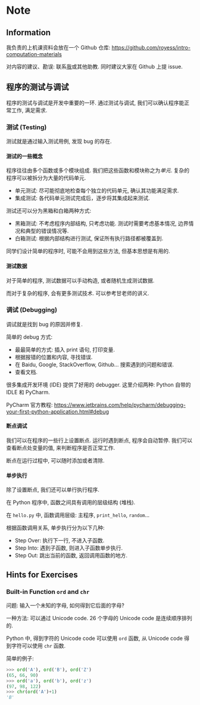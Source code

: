 # Note

## Information

我负责的上机课资料会放在一个 Github 仓库: <https://github.com/royess/intro-computation-materials>

对内容的建议、勘误: 联系[我](mailto:yanyx1999@pku.edu.cn)或其他助教. 同时建议大家在 Github 上提 issue.

## 程序的测试与调试

程序的测试与调试是开发中重要的一环. 通过测试与调试, 我们可以确认程序能正常工作, 满足需求.

### 测试 (Testing)

测试就是通过输入测试用例, 发现 bug 的存在.

#### 测试的一些概念

程序往往由多个函数或多个模块组成. 我们把这些函数和模块称之为*单元*. 复杂的程序可以被拆分为大量的代码单元.

- 单元测试: 尽可能彻底地检查每个独立的代码单元, 确认其功能满足需求.
- 集成测试: 各代码单元测试完成后，逐步将其集成起来测试.

测试还可以分为黑箱和白箱两种方式:

- 黑箱测试: 不考虑程序内部结构, 只考虑功能. 测试时需要考虑基本情况, 边界情况和典型的错误情况等.
- 白箱测试: 根据内部结构进行测试, 保证所有执行路径都被覆盖到.

同学们设计简单的程序时, 可能不会用到这些方法, 但基本思想是有用的.

#### 测试数据

对于简单的程序, 测试数据可以手动构造, 或者随机生成测试数据.

而对于复杂的程序, 会有更多测试技术. 可以参考甘老师的讲义.

### 调试 (Debugging)

调试就是找到 bug 的原因并修复.

简单的 debug 方式:

- 最最简单的方式: 插入 print 语句, 打印变量.
- 根据报错的位置和内容, 寻找错误.
- 在 Baidu, Google, StackOverflow, Github... 搜索遇到的问题和错误.
- 查看文档.

很多集成开发环境 (IDE) 提供了好用的 debugger. 这里介绍两种: Python 自带的 IDLE 和 PyCharm.

PyCharm 官方教程: <https://www.jetbrains.com/help/pycharm/debugging-your-first-python-application.html#debug>

#### 断点调试

我们可以在程序的一些行上设置断点. 运行时遇到断点, 程序会自动暂停. 我们可以查看断点处变量的值, 来判断程序是否正常工作.

断点在运行过程中, 可以随时添加或者清除.

#### 单步执行

除了设置断点, 我们还可以单行执行程序.

在 Python 程序中, 函数之间具有调用的层级结构 (堆栈).

在 `hello.py` 中, 函数调用层级: 主程序, `print_hello`, `random`...

根据函数调用关系, 单步执行分为以下几种:

- Step Over: 执行下一行, 不进入子函数.
- Step Into: 遇到子函数, 则进入子函数单步执行.
- Step Out: 跳出当前的函数, 返回调用函数的地方.

## Hints for Exercises

### Built-in Function `ord` and `chr`

问题: 输入一个未知的字母, 如何得到它后面的字母?

一种方法: 可以通过 Unicode code. 26 个字母的 Unicode code 是连续顺序排列的.

Python 中, 得到字符的 Unicode code 可以使用 `ord` 函数, 从 Unicode code 得到字符可以使用 `chr` 函数.

简单的例子:

```python
>>> ord('A'), ord('B'), ord('Z')
(65, 66, 90)
>>> ord('a'), ord('b'), ord('z')
(97, 98, 122)
>>> chr(ord('A')+1)
'B'
```
